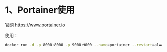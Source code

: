 # 1、Portainer使用

官网 https://www.portainer.io

使用：

```bash
docker run -d -p 8000:8000 -p 9000:9000 --name=portainer --restart=always -v /var/run/docker.sock:/var/run/docker.sock -v portainer_data:/data_portain --privileged=true portainer/portainer # 8000端口用于容器通信，9000端口用于web访问
```

